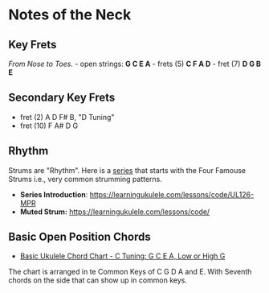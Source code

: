 # Notes of the Neck

## Key Frets
*From Nose to Toes.*
	- open strings: **G C E A**
	- frets (5) **C F A D**
	- fret (7) **D G B E**
	
## Secondary Key Frets
- fret (2) A D F# B, "D Tuning"
- fret (10) F A# D G

## Rhythm

Strums are "Rhythm". Here is a [series](https://learningukulele.com/series/49) that starts with the Four Famouse Strums i.e., very common strumming patterns.

- **Series Introduction**: https://learningukulele.com/lessons/code/UL126-MPR
- **Muted Strum:** https://learningukulele.com/lessons/code/

## Basic Open Position Chords

- [Basic Ukulele Chord Chart - C Tuning: G C E A, Low or High G](https://learningukulele.com/books/code/UL700a-AGCCH-UKEC-BASIC)

The chart is arranged in te Common Keys of C G D A and E. With Seventh chords on the side that can show up in common keys.